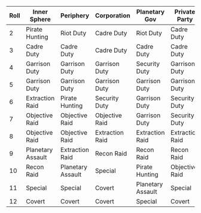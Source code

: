 
| Roll | Inner Sphere      | Periphery         | Corporation     | Planetary Gov    | Private Party    | Special           | Covert            |
|------|-------------------|-------------------|-----------------|-------------------|-----------------|-------------------|-------------------|
| 2    | Pirate Hunting    | Riot Duty         | Cadre Duty      | Riot Duty         | Cadre Duty      | Cadre Duty        | Mole Hunting      |
| 3    | Cadre Duty        | Cadre Duty        | Cadre Duty      | Cadre Duty        | Cadre Duty      | Riot Duty         | Observation Raid  |
| 4    | Garrison Duty     | Garrison Duty     | Garrison Duty   | Security Duty     | Garrison Duty   | Security Duty     | Observation Raid  |
| 5    | Garrison Duty     | Garrison Duty     | Garrison Duty   | Garrison Duty     | Garrison Duty   | Retainer          | Recon Raid        |
| 6    | Extraction Raid   | Pirate Hunting    | Security Duty   | Garrison Duty     | Security Duty   | Extraction Raid   | Diversionary Raid | 
| 7    | Objective Raid    | Objective Raid    | Objective Raid  | Garrison Duty     | Security Duty   | Recon Raid*       | Guerrilla         |
| 8    | Objective Raid    | Objective Raid    | Extraction Raid | Extraction Raid   | Extraction Raid | Relief Duty       | Sabotage          |
| 9    | Planetary Assault | Extraction Raid   | Recon Raid      | Recon Raid        | Recon Raid      | Diversionary Raid | Espionage         |
| 10   | Recon Raid        | Planetary Assault | Special         | Pirate Hunting    | Objective Raid  | Guerrilla         | Assassination     |
| 11   | Special           | Special           | Covert          | Planetary Assault | Special         | Guerrilla*        | Assassination     |
| 12   | Covert            | Covert            | Covert          | Special           | Covert          | Covert            | Terrorism         |
